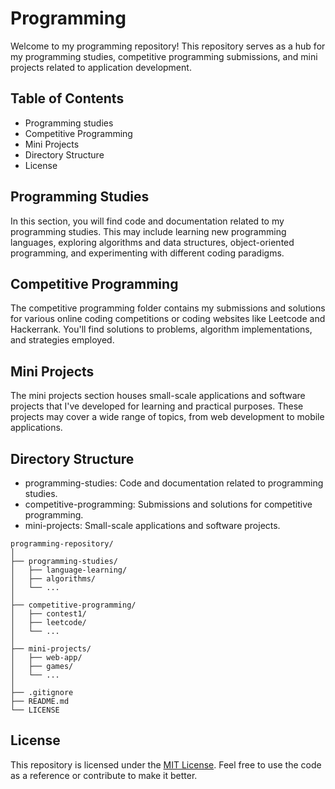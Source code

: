 # Programming
Welcome to my programming repository! This repository serves as a hub for my programming studies, competitive programming submissions, and mini projects related to application development.

## Table of Contents
- Programming studies
- Competitive Programming
- Mini Projects
- Directory Structure
- License

## Programming Studies
In this section, you will find code and documentation related to my programming studies. This may include learning new programming languages, exploring algorithms and data structures, object-oriented programming, and experimenting with different coding paradigms.

## Competitive Programming
The competitive programming folder contains my submissions and solutions for various online coding competitions or coding websites like Leetcode and Hackerrank. You'll find solutions to problems, algorithm implementations, and strategies employed.

## Mini Projects
The mini projects section houses small-scale applications and software projects that I've developed for learning and practical purposes. These projects may cover a wide range of topics, from web development to mobile applications.

## Directory Structure
- programming-studies: Code and documentation related to programming studies.
- competitive-programming: Submissions and solutions for competitive programming.
- mini-projects: Small-scale applications and software projects.

```
programming-repository/
│
├── programming-studies/
│   ├── language-learning/
│   ├── algorithms/
│   └── ...
│
├── competitive-programming/
│   ├── contest1/
│   ├── leetcode/
│   └── ...
│
├── mini-projects/
│   ├── web-app/
│   ├── games/
│   └── ...
│
├── .gitignore
├── README.md
└── LICENSE
```

## License
This repository is licensed under the [MIT License](./LICENSE). Feel free to use the code as a reference or contribute to make it better.
